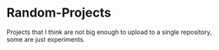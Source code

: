 # Random-Projects

Projects that I think are not big enough to upload to a single repository, some are just experiments.
